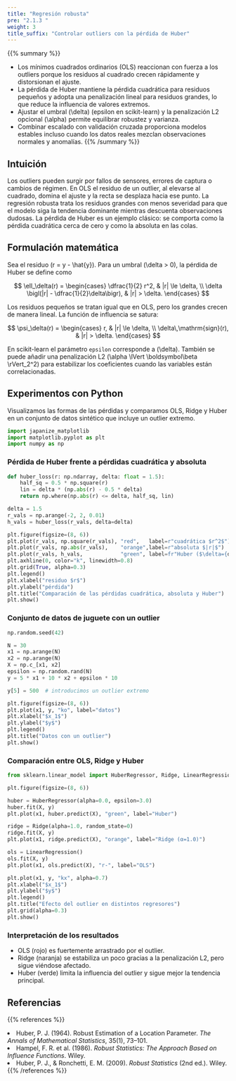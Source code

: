 ```yaml
---
title: "Regresión robusta"
pre: "2.1.3 "
weight: 3
title_suffix: "Controlar outliers con la pérdida de Huber"
---
```


{{% summary %}}
- Los mínimos cuadrados ordinarios (OLS) reaccionan con fuerza a los outliers porque los residuos al cuadrado crecen rápidamente y distorsionan el ajuste.
- La pérdida de Huber mantiene la pérdida cuadrática para residuos pequeños y adopta una penalización lineal para residuos grandes, lo que reduce la influencia de valores extremos.
- Ajustar el umbral \(\delta\) (epsilon en scikit-learn) y la penalización L2 opcional \(\alpha\) permite equilibrar robustez y varianza.
- Combinar escalado con validación cruzada proporciona modelos estables incluso cuando los datos reales mezclan observaciones normales y anomalías.
{{% /summary %}}

## Intuición
Los outliers pueden surgir por fallos de sensores, errores de captura o cambios de régimen. En OLS el residuo de un outlier, al elevarse al cuadrado, domina el ajuste y la recta se desplaza hacia ese punto. La regresión robusta trata los residuos grandes con menos severidad para que el modelo siga la tendencia dominante mientras descuenta observaciones dudosas. La pérdida de Huber es un ejemplo clásico: se comporta como la pérdida cuadrática cerca de cero y como la absoluta en las colas.

## Formulación matemática
Sea el residuo \(r = y - \hat{y}\). Para un umbral \(\delta > 0\), la pérdida de Huber se define como

$$
\ell_\delta(r) =
\begin{cases}
\dfrac{1}{2} r^2, & |r| \le \delta, \\
\delta \bigl(|r| - \dfrac{1}{2}\delta\bigr), & |r| > \delta.
\end{cases}
$$

Los residuos pequeños se tratan igual que en OLS, pero los grandes crecen de manera lineal. La función de influencia se satura:

$$
\psi_\delta(r) =
\begin{cases}
r, & |r| \le \delta, \\
\delta\,\mathrm{sign}(r), & |r| > \delta.
\end{cases}
$$

En scikit-learn el parámetro `epsilon` corresponde a \(\delta\). También se puede añadir una penalización L2 \(\alpha \lVert \boldsymbol\beta \rVert_2^2\) para estabilizar los coeficientes cuando las variables están correlacionadas.

## Experimentos con Python
Visualizamos las formas de las pérdidas y comparamos OLS, Ridge y Huber en un conjunto de datos sintético que incluye un outlier extremo.

```python
import japanize_matplotlib
import matplotlib.pyplot as plt
import numpy as np
```

### Pérdida de Huber frente a pérdidas cuadrática y absoluta

```python
def huber_loss(r: np.ndarray, delta: float = 1.5):
    half_sq = 0.5 * np.square(r)
    lin = delta * (np.abs(r) - 0.5 * delta)
    return np.where(np.abs(r) <= delta, half_sq, lin)

delta = 1.5
r_vals = np.arange(-2, 2, 0.01)
h_vals = huber_loss(r_vals, delta=delta)

plt.figure(figsize=(8, 6))
plt.plot(r_vals, np.square(r_vals), "red",   label=r"cuadrática $r^2$")
plt.plot(r_vals, np.abs(r_vals),    "orange",label=r"absoluta $|r|$")
plt.plot(r_vals, h_vals,            "green", label=fr"Huber ($\delta={delta}$)")
plt.axhline(0, color="k", linewidth=0.8)
plt.grid(True, alpha=0.3)
plt.legend()
plt.xlabel("residuo $r$")
plt.ylabel("pérdida")
plt.title("Comparación de las pérdidas cuadrática, absoluta y Huber")
plt.show()
```

### Conjunto de datos de juguete con un outlier

```python
np.random.seed(42)

N = 30
x1 = np.arange(N)
x2 = np.arange(N)
X = np.c_[x1, x2]
epsilon = np.random.rand(N)
y = 5 * x1 + 10 * x2 + epsilon * 10

y[5] = 500  # introducimos un outlier extremo

plt.figure(figsize=(8, 6))
plt.plot(x1, y, "ko", label="datos")
plt.xlabel("$x_1$")
plt.ylabel("$y$")
plt.legend()
plt.title("Datos con un outlier")
plt.show()
```

### Comparación entre OLS, Ridge y Huber

```python
from sklearn.linear_model import HuberRegressor, Ridge, LinearRegression

plt.figure(figsize=(8, 6))

huber = HuberRegressor(alpha=0.0, epsilon=3.0)
huber.fit(X, y)
plt.plot(x1, huber.predict(X), "green", label="Huber")

ridge = Ridge(alpha=1.0, random_state=0)
ridge.fit(X, y)
plt.plot(x1, ridge.predict(X), "orange", label="Ridge (α=1.0)")

ols = LinearRegression()
ols.fit(X, y)
plt.plot(x1, ols.predict(X), "r-", label="OLS")

plt.plot(x1, y, "kx", alpha=0.7)
plt.xlabel("$x_1$")
plt.ylabel("$y$")
plt.legend()
plt.title("Efecto del outlier en distintos regresores")
plt.grid(alpha=0.3)
plt.show()
```

### Interpretación de los resultados
- OLS (rojo) es fuertemente arrastrado por el outlier.
- Ridge (naranja) se estabiliza un poco gracias a la penalización L2, pero sigue viéndose afectado.
- Huber (verde) limita la influencia del outlier y sigue mejor la tendencia principal.

## Referencias
{{% references %}}
<li>Huber, P. J. (1964). Robust Estimation of a Location Parameter. <i>The Annals of Mathematical Statistics</i>, 35(1), 73–101.</li>
<li>Hampel, F. R. et al. (1986). <i>Robust Statistics: The Approach Based on Influence Functions</i>. Wiley.</li>
<li>Huber, P. J., &amp; Ronchetti, E. M. (2009). <i>Robust Statistics</i> (2nd ed.). Wiley.</li>
{{% /references %}}
